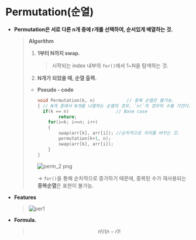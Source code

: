 # Permutation(순열)

- **Permutation은 서로 다른 n개 중에 r개를 선택하여, 순서있게 배열하는 것.**

  > **Algorithm**
  >
  > 1. **1부터 N까지 swap.**
  >
  >    > 시작되는 index 내부의 `for()`에서 1~N을 탐색하는 것.
  > 2. **N개가 되었을 때, 순열 출력.**
  >
  > - **Pseudo - code**
  >
  >   ```c++
  >   void Permutation(k, n)			// 중복 순열은 불가능.	
  >   {	// N개 중에서 N개를 나열하는 순열의 경우, `n!`의 경우의 수를 가진다.
  >    	if(k == n)					// Base case
  >           return;
  >       for(i=k; i<=n; i++)
  >       {
  >           swap(arr[k], arr[i]);	//순차적으로 자리를 바꾸는 것.
  >           permutation(k+1, n);
  >           swap(arr[k], arr[i]);
  >       }
  >   }
  >   ```
  >   
  >   ![perm_2 png](https://user-images.githubusercontent.com/23169707/77441118-67f5cd80-6e2c-11ea-8a84-1106919c48b7.jpg)
  >   
  >   → `for()`을 통해 순차적으로 증가하기 때문에, 중복된 수가 재사용되는 **중복순열**은 표현이 불가능.

* **Features**

  > ![per1](https://user-images.githubusercontent.com/23169707/77436645-1565e280-6e27-11ea-9f2b-b31066388bf8.png)

- **Formula.**

  > $$
  > n! / (n-r)!
  > $$
  >

